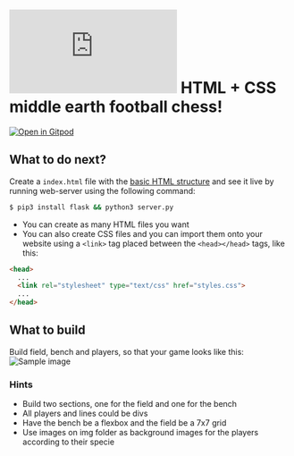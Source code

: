 # ![4Geeks Logo](http://assets.breatheco.de/apis/img/images.php?blob&random&cat=icon&tags=4geeks,16) HTML + CSS middle earth football chess!

[![Open in Gitpod](https://gitpod.io/button/open-in-gitpod.svg)](https://gitpod.io#https://github.com/ernestomedinam/middle-earth-football-chess.git)

## What to do next?

Create a `index.html` file with the [basic HTML structure](http://content.breatheco.de/lesson/what-is-html-learn-html#page-structure) and see it live by running web-server using the following command:

```sh
$ pip3 install flask && python3 server.py
```

- You can create as many HTML files you want
- You can also create CSS files and you can import them onto your website using a `<link>` tag placed between the `<head></head>` tags, like this:

```html
<head>
  ...
  <link rel="stylesheet" type="text/css" href="styles.css">
  ...
</head>
```
## What to build

Build field, bench and players, so that your game looks like this: ![Sample image](https://www.awesomescreenshot.com/image/4975113/d2b6a3dcb69a925901262d13cf9b06ae)

### Hints
- Build two sections, one for the field and one for the bench
- All players and lines could be divs
- Have the bench be a flexbox and the field be a 7x7 grid
- Use images on img folder as background images for the players according to their specie